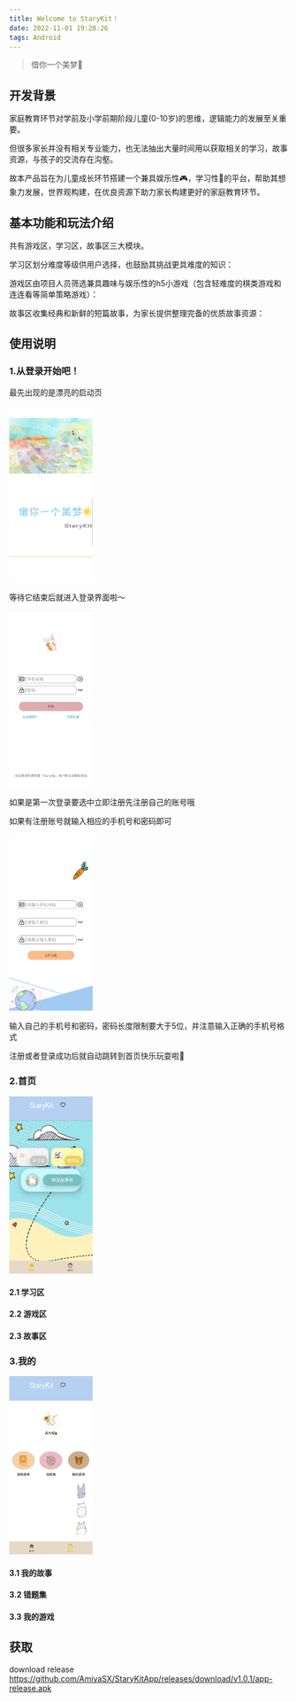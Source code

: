 ```yaml
---
title: Welcome to StaryKit！
date: 2022-11-01 19:28:26
tags: Android
---
```

> 借你一个美梦💫

## 开发背景
家庭教育环节对学前及小学前期阶段儿童(0-10岁)的思维，逻辑能力的发展至关重要。

但很多家长并没有相关专业能力，也无法抽出大量时间用以获取相关的学习，故事资源，与孩子的交流存在沟壑。

故本产品旨在为儿童成长环节搭建一个兼具娱乐性🎮，学习性📖的平台，帮助其想象力发展，世界观构建，在优良资源下助力家长构建更好的家庭教育环节。

## 基本功能和玩法介绍

共有游戏区，学习区，故事区三大模块。

学习区划分难度等级供用户选择，也鼓励其挑战更具难度的知识：

游戏区由项目人员筛选兼具趣味与娱乐性的h5小游戏（包含轻难度的棋类游戏和连连看等简单策略游戏）：

故事区收集经典和新鲜的短篇故事，为家长提供整理完备的优质故事资源：


## 使用说明

### 1.从登录开始吧！
最先出现的是漂亮的启动页


<img src="../images/splash.jpg" width="30%" height="30%">
<!-- ![splash](../images/splash.jpg) -->

等待它结束后就进入登录界面啦～


<img src="../images/login.jpg" width="30%" height="30%">
<!-- ![login](../images/login.jpg) -->

如果是第一次登录要选中立即注册先注册自己的账号哦

如果有注册账号就输入相应的手机号和密码即可


<img src="../images/register.jpg" width="30%" height="30%">
<!-- ![register](..//images/register.jpg) -->

输入自己的手机号和密码，密码长度限制要大于5位，并注意输入正确的手机号格式

注册或者登录成功后就自动跳转到首页快乐玩耍啦💖

### 2.首页



<img src="../images/home.jpg" width="30%" height="30%">
<!-- ![home](..//images/home.jpg) -->

#### 2.1 学习区

#### 2.2 游戏区

#### 2.3 故事区

### 3.我的



<img src="../images/me.jpg" width="30%" height="30%">
<!-- ![me](..//images/me.jpg) -->

#### 3.1 我的故事

#### 3.2 错题集

#### 3.3 我的游戏

## 获取

download release
https://github.com/AmiyaSX/StaryKitApp/releases/download/v1.0.1/app-release.apk